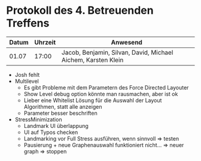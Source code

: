 # Protokoll des 4. Betreuenden Treffens

Datum | Uhrzeit | Anwesend
------|---------|---------
01.07 | 17:00   | Jacob, Benjamin, Silvan, David, Michael Aichem, Karsten Klein

 * Josh fehlt
 * Multilevel
     * Es gibt Probleme mit dem Parametern des Force Directed Layouter
     * Show Level debug option könnte man rausmachen, aber ist ok
     * Lieber eine Whitelist Lösung für die Auswahl der Layout Algorithmen, statt alle anzeigen
     * Parameter besser beschriften
 * StressMinimization
     * Landmark UI überlappung
     * UI auf Typos checken
     * Landmarking vor Full Stress ausführen, wenn sinnvoll => testen
     * Pausierung + neue Graphenauswahl funktioniert nicht... => neuer graph => stoppen
